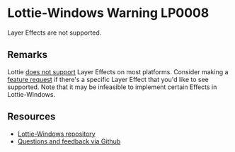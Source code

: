 ﻿
[comment]: # (name:LayerEffects)
[comment]: # (text:Layer effects)

# Lottie-Windows Warning LP0008

<!-- description -->
Layer Effects are not supported.

## Remarks

<!-- notes  -->
Lottie [does not support](http://airbnb.io/lottie/after-effects/general-tips#no-expressions-or-effects) Layer Effects on most platforms.
Consider making a [feature request](https://github.com/windows-toolkit/Lottie-Windows/issues) if there's a specific Layer Effect that you'd like to see supported. Note that it may be infeasible to implement certain Effects in Lottie-Windows.

## Resources

* [Lottie-Windows repository](https://aka.ms/lottie)
* [Questions and feedback via Github](https://github.com/windows-toolkit/Lottie-Windows/issues)
